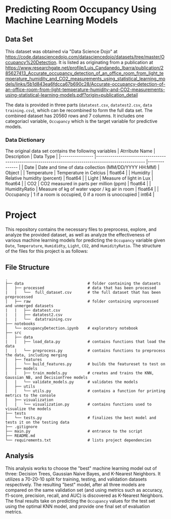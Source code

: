 # Predicting Room Occupancy Using Machine Learning Models

## Data Set 
This dataset was obtained via "Data Science Dojo" at https://code.datasciencedojo.com/datasciencedojo/datasets/tree/master/Occupancy%20Detection. It is listed as originating from a publication at https://www.researchgate.net/profile/Luis_Candanedo_Ibarra/publication/285627413_Accurate_occupancy_detection_of_an_office_room_from_light_temperature_humidity_and_CO2_measurements_using_statistical_learning_models/links/5b1d843ea6fdcca67b690c28/Accurate-occupancy-detection-of-an-office-room-from-light-temperature-humidity-and-CO2-measurements-using-statistical-learning-models.pdf?origin=publication_detail   

The data is provided in three parts (`datatest.csv`, `datatest2.csv`, `data training.csv`), which can be recombined to form the full data set. The combined dataset has 20560 rows and 7 columns. It includes one categoriacl variable, `Occupancy` which is the target variable for predictive models.

### Data Dictionary 
The original data set contains the following variables
| Atrribute Name 	| Description                                                                                           | Data Type    	| 
|----------------	|------------------------------------------------------------------------------------------------------	|--------------	|
| Date           	| Date and time of data collection (MM/DD/YYYY HH:MM)                                                  	| Object  	|
| Temperature    	| Temperature in Celcius                                                                              	| float64 	| 
| Humidity       	| Relative humidity (percent)                                                                         	| float64 	|
| Light          	| Measure of light in Lux                                                                             	| float64 	|
| CO2            	| CO2 measured in parts per million (ppm)                                                              	| float64 	|
| HumidityRatio  	| Measure of kg of water vapor / kg air in room                                                        	| float64 	|
| Occupancy      	| 1 if a room is occupied, 0 if a room is unoccupied                                                   	| int64 	|

# Project

This repository contains the necessary files to preprocess, explore, and analyze the provided dataset, as well as analyze the effectiveness of various machine learning models for predicting the `Occupancy` variable given `Date`, `Temperature`, `Humididty`, `Light`, `CO2`, and `HumidityRatio`.
The structure of the files for this project is as follows:

## File Structure
    .
    ├── data                            # folder containing the datasets
    │   ├── processed                   # data that has been processed
    |   |   └──  full_dataset.csv       # the full dataset that has been preprocessed
    │   ├── raw                         # folder containing unprocessed and unmerged datasets
    |   |   ├── datatest.csv
    |   |   ├── datatest2.csv
    |   |   └──  datatraining.csv
    ├── notebooks 
    │   └── occupancyDetection.ipynb    # exploratory notebook
    ├── src 
    │   ├── data
    |   |   ├── load_data.py            # contains functions that load the data
    │   |   └── preprocess.py           # contains functions to preprocess the data, including merging
    │   ├── features
    │   |   └── build_features.py       # builds the featureset to test on
    │   ├── models
    |   |   ├── train_models.py         # creates and trains the KNN, Gaussian NB, and DecisionTree models
    │   |   └── validate_models.py      # validates the models
    │   ├── utils
    │   |   └── utils.py                # contains a function for printing metrics to the console
    │   ├── visualization
    │   |   └── visualization.py        # contains functions used to visualize the models
    ├── tests 
    │   └── tests.py                    # finalizes the best model and tests it on the testing data
    ├── .gitignore 
    ├── main.py                         # entrance to the script
    ├── README.md
    └── requirements.txt                # lists project dependencies

## Analysis
This analysis works to choose the "best" machine learning model out of three: Decision Trees, Gaussian Naive Bayes, and K-Nearest Neighbors. It utilizes a 70-20-10 split for training, testing, and validation datasets respectively. The resulting "best" model, after all three models are compared on the same validation set (and using metrics such as accuracy, f1-score, precision, recall, and AUC) is discovered as K-Nearest Neighbors. The final results take on predicting the `Occupancy` values for the test set using the optimal KNN model, and provide one final set of evaluation metrics.
